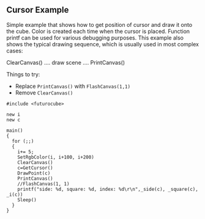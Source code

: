 ## Cursor Example

Simple example that shows how to get position of cursor and draw it onto the cube.
Color is created each time when the cursor is placed. Function printf can be used
for various debugging purposes. This example also shows the typical drawing sequence, which
is usually used in most complex cases:

ClearCanvas() .... draw scene .... PrintCanvas()

Things to try:

* Replace `PrintCanvas()` with `FlashCanvas(1,1)`
* Remove `ClearCanvas()`

```
#include <futurocube>

new i
new c

main()
{
  for (;;)
  {
    i+= 5;
    SetRgbColor(i, i+100, i+200)
    ClearCanvas()
    c=GetCursor()
    DrawPoint(c)
    PrintCanvas()
    //FlashCanvas(1, 1)
    printf("side: %d, square: %d, index: %d\r\n",_side(c), _square(c), _i(c))
    Sleep()
  }
}
```